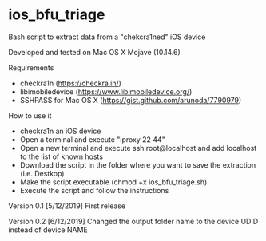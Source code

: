 # ios_bfu_triage
Bash script to extract data from a "chekcra1ned" iOS device

Developed and tested on Mac OS X Mojave (10.14.6)

Requirements

- checkra1n (https://checkra.in/)
- libimobiledevice (https://www.libimobiledevice.org/)
- SSHPASS for Mac OS X (https://gist.github.com/arunoda/7790979)

How to use it

- checkra1n an iOS device
- Open a terminal and execute "iproxy 22 44"
- Open a new terminal and execute ssh root@localhost and add localhost to the list of known hosts
- Download the script in the folder where you want to save the extraction (i.e. Destkop)
- Make the script executable (chmod +x ios_bfu_triage.sh)
- Execute the script and follow the instructions

Version 0.1 [5/12/2019]
First release

Version 0.2 [6/12/2019]
Changed the output folder name to the device UDID instead of device NAME
